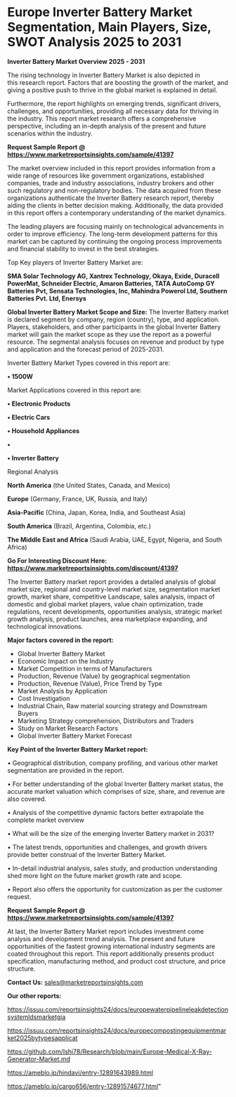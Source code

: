 # Europe Inverter Battery Market Segmentation, Main Players, Size, SWOT Analysis 2025 to 2031

<Strong> Inverter Battery Market Overview 2025 - 2031</strong>

The rising technology in Inverter Battery Market is also depicted in this research report. Factors that are boosting the growth of the market, and giving a positive push to thrive in the global market is explained in detail.

Furthermore, the report highlights on emerging trends, significant drivers, challenges, and opportunities, providing all necessary data for thriving in the industry. This report market research offers a comprehensive perspective, including an in-depth analysis of the present and future scenarios within the industry.

<strong>Request Sample Report @ <a href=https://www.marketreportsinsights.com/sample/41397>https://www.marketreportsinsights.com/sample/41397</a></strong>

The market overview included in this report provides information from a wide range of resources like government organizations, established companies, trade and industry associations, industry brokers and other such regulatory and non-regulatory bodies. The data acquired from these organizations authenticate the Inverter Battery research report, thereby aiding the clients in better decision making. Additionally, the data provided in this report offers a contemporary understanding of the market dynamics.

The leading players are focusing mainly on technological advancements in order to improve efficiency. The long-term development patterns for this market can be captured by continuing the ongoing process improvements and financial stability to invest in the best strategies.

Top Key players of Inverter Battery Market are:

<strong>SMA Solar Technology AG, Xantrex Technology, Okaya, Exide, Duracell PowerMat, Schneider Electric, Amaron Batteries, TATA AutoComp GY Batteries Pvt, Sensata Technologies, Inc, Mahindra Powerol Ltd, Southern Batteries Pvt. Ltd, Enersys</strong>

<strong><b>Global Inverter Battery Market Scope and Size:</b></strong>
The Inverter Battery market is declared segment by company, region (country), type, and application. Players, stakeholders, and other participants in the global Inverter Battery market will gain the market scope as they use the report as a powerful resource. The segmental analysis focuses on revenue and product by type and application and the forecast period of 2025-2031.

Inverter Battery Market Types covered in this report are:

<strong>•  1500W</strong>

Market Applications covered in this report are:

<strong>•  Electronic Products

•  Electric Cars

•  Household Appliances

•  

•  Inverter Battery</strong> 

Regional Analysis

<strong>North America</strong> (the United States, Canada, and Mexico)

<strong>Europe</strong> (Germany, France, UK, Russia, and Italy)

<strong>Asia-Pacific</strong> (China, Japan, Korea, India, and Southeast Asia)

<strong>South America</strong> (Brazil, Argentina, Colombia, etc.)

<strong>The Middle East and Africa</strong> (Saudi Arabia, UAE, Egypt, Nigeria, and South Africa)

<strong>Go For Interesting Discount Here: <a href=https://www.marketreportsinsights.com/discount/41397>https://www.marketreportsinsights.com/discount/41397</a></strong>

The Inverter Battery market report provides a detailed analysis of global market size, regional and country-level market size, segmentation market growth, market share, competitive Landscape, sales analysis, impact of domestic and global market players, value chain optimization, trade regulations, recent developments, opportunities analysis, strategic market growth analysis, product launches, area marketplace expanding, and technological innovations.

<strong><b>Major factors covered in the report:</b></strong>
<ul>
  <li>Global Inverter Battery Market </li>
  <li>Economic Impact on the Industry</li>
  <li>Market Competition in terms of Manufacturers</li>
  <li>Production, Revenue (Value) by geographical segmentation</li>
  <li>Production, Revenue (Value), Price Trend by Type</li>
  <li>Market Analysis by Application</li>
  <li>Cost Investigation</li>
  <li>Industrial Chain, Raw material sourcing strategy and Downstream Buyers</li>
  <li>Marketing Strategy comprehension, Distributors and Traders</li>
  <li>Study on Market Research Factors</li>
  <li>Global Inverter Battery Market Forecast</li>
</ul>

<strong><b>Key Point of the Inverter Battery Market report:</b></strong>

• Geographical distribution, company profiling, and various other market segmentation are provided in the report.

• For better understanding of the global Inverter Battery market status, the accurate market valuation which comprises of size, share, and revenue are also covered.

• Analysis of the competitive dynamic factors better extrapolate the complete market overview

• What will be the size of the emerging Inverter Battery market in 2031?

• The latest trends, opportunities and challenges, and growth drivers provide better construal of the Inverter Battery Market.

• In-detail industrial analysis, sales study, and production understanding shed more light on the future market growth rate and scope.

• Report also offers the opportunity for customization as per the customer request.

<strong>Request Sample Report @ <a href=https://www.marketreportsinsights.com/sample/41397>https://www.marketreportsinsights.com/sample/41397</a></strong>

At last, the Inverter Battery Market report includes investment come analysis and development trend analysis. The present and future opportunities of the fastest growing international industry segments are coated throughout this report. This report additionally presents product specification, manufacturing method, and product cost structure, and price structure.

<strong>Contact Us:</strong>
sales@marketreportsinsights.com

<strong>Our other reports:</strong>

<a href=https://issuu.com/reportsinsights24/docs/europewaterpipelineleakdetectionsystemldsmarketgia>https://issuu.com/reportsinsights24/docs/europewaterpipelineleakdetectionsystemldsmarketgia</a>

<a href=https://issuu.com/reportsinsights24/docs/europecompostingequipmentmarket2025bytypesapplicat>https://issuu.com/reportsinsights24/docs/europecompostingequipmentmarket2025bytypesapplicat</a>

<a href=https://github.com/Ishi78/Research/blob/main/Europe-Medical-X-Ray-Generator-Market.md>https://github.com/Ishi78/Research/blob/main/Europe-Medical-X-Ray-Generator-Market.md</a>

<a href=https://ameblo.jp/hindavi/entry-12891643989.html>https://ameblo.jp/hindavi/entry-12891643989.html</a>

<a href=https://ameblo.jp/cargo656/entry-12891574677.html>https://ameblo.jp/cargo656/entry-12891574677.html</a>"
